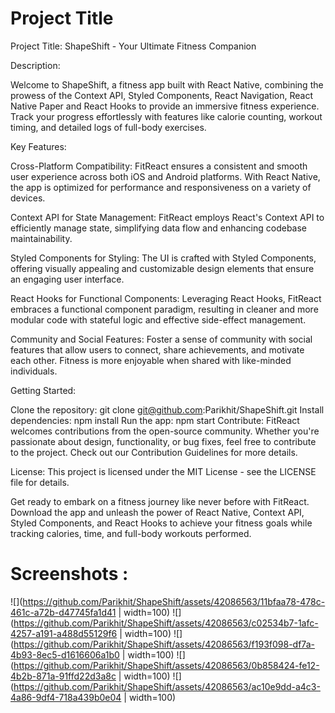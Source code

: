 
# Project Title


Project Title: ShapeShift - Your Ultimate Fitness Companion

Description:

Welcome to ShapeShift, a fitness app built with React Native, combining the prowess of the Context API, Styled Components, React Navigation, React Native Paper and React Hooks to provide an immersive fitness experience. Track your progress effortlessly with features like calorie counting, workout timing, and detailed logs of full-body exercises.

Key Features:

Cross-Platform Compatibility:
FitReact ensures a consistent and smooth user experience across both iOS and Android platforms. With React Native, the app is optimized for performance and responsiveness on a variety of devices.

Context API for State Management:
FitReact employs React's Context API to efficiently manage state, simplifying data flow and enhancing codebase maintainability.

Styled Components for Styling:
The UI is crafted with Styled Components, offering visually appealing and customizable design elements that ensure an engaging user interface.

React Hooks for Functional Components:
Leveraging React Hooks, FitReact embraces a functional component paradigm, resulting in cleaner and more modular code with stateful logic and effective side-effect management.

Community and Social Features:
Foster a sense of community with social features that allow users to connect, share achievements, and motivate each other. Fitness is more enjoyable when shared with like-minded individuals.

Getting Started:

Clone the repository: git clone git@github.com:Parikhit/ShapeShift.git
Install dependencies: npm install
Run the app: npm start
Contribute:
FitReact welcomes contributions from the open-source community. Whether you're passionate about design, functionality, or bug fixes, feel free to contribute to the project. Check out our Contribution Guidelines for more details.

License:
This project is licensed under the MIT License - see the LICENSE file for details.

Get ready to embark on a fitness journey like never before with FitReact. Download the app and unleash the power of React Native, Context API, Styled Components, and React Hooks to achieve your fitness goals while tracking calories, time, and full-body workouts performed.

# Screenshots :
![](https://github.com/Parikhit/ShapeShift/assets/42086563/11bfaa78-478c-461c-a72b-d47745fa1d41 | width=100)
![](https://github.com/Parikhit/ShapeShift/assets/42086563/c02534b7-1afc-4257-a191-a488d55129f6 | width=100)
![](https://github.com/Parikhit/ShapeShift/assets/42086563/f193f098-df7a-4b93-8ec5-d1616606a1b0 | width=100)
![](https://github.com/Parikhit/ShapeShift/assets/42086563/0b858424-fe12-4b2b-871a-91ffd22d3a8c | width=100)
![](https://github.com/Parikhit/ShapeShift/assets/42086563/ac10e9dd-a4c3-4a86-9df4-718a439b0e04 | width=100)










